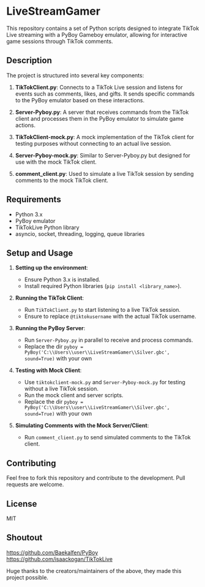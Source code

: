# LiveStreamGamer

This repository contains a set of Python scripts designed to integrate TikTok Live streaming with a PyBoy Gameboy emulator, allowing for interactive game sessions through TikTok comments. 

## Description

The project is structured into several key components:

1. **TikTokClient.py**: Connects to a TikTok Live session and listens for events such as comments, likes, and gifts. It sends specific commands to the PyBoy emulator based on these interactions.

2. **Server-Pyboy.py**: A server that receives commands from the TikTok client and processes them in the PyBoy emulator to simulate game actions.

3. **TikTokClient-mock.py**: A mock implementation of the TikTok client for testing purposes without connecting to an actual live session.

4. **Server-Pyboy-mock.py**: Similar to Server-Pyboy.py but designed for use with the mock TikTok client.

5. **comment_client.py**: Used to simulate a live TikTok session by sending comments to the mock TikTok client.

## Requirements

- Python 3.x
- PyBoy emulator
- TikTokLive Python library
- asyncio, socket, threading, logging, queue libraries

## Setup and Usage

1. **Setting up the environment**: 
   - Ensure Python 3.x is installed.
   - Install required Python libraries (`pip install <library_name>`).

2. **Running the TikTok Client**:
   - Run `TikTokClient.py` to start listening to a live TikTok session.
   - Ensure to replace `@tiktokusername` with the actual TikTok username.

3. **Running the PyBoy Server**:
   - Run `Server-Pyboy.py` in parallel to receive and process commands.
   - Replace the dir `pyboy = PyBoy('C:\\Users\\user\\LiveStreamGamer\\Silver.gbc', sound=True)` with your own

4. **Testing with Mock Client**:
   - Use `tiktokclient-mock.py` and `Server-Pyboy-mock.py` for testing without a live TikTok session.
   - Run the mock client and server scripts.
   - Replace the dir `pyboy = PyBoy('C:\\Users\\user\\LiveStreamGamer\\Silver.gbc', sound=True)` with your own

5. **Simulating Comments with the Mock Server/Client**:
   - Run `comment_client.py` to send simulated comments to the TikTok client.

## Contributing

Feel free to fork this repository and contribute to the development. Pull requests are welcome.

## License

MIT

## Shoutout
https://github.com/Baekalfen/PyBoy
https://github.com/isaackogan/TikTokLive

Huge thanks to the creators/maintainers of the above, they made this project possible.
